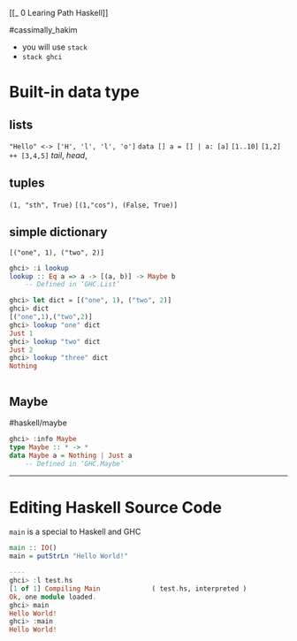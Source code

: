 [[_ 0 Learing Path Haskell]]

#cassimally_hakim 
- you will use `stack`
- `stack ghci`


# Built-in data type
## lists
`"Hello" <-> ['H', 'l', 'l', 'o']`
`data [] a = [] | a: [a]`
`[1..10]`
`[1,2] ++ [3,4,5]`
*tail*, *head*, 

## tuples
`(1, "sth", True)`
`[(1,"cos"), (False, True)]`

## simple dictionary
`[("one", 1), ("two", 2)]`

```haskell
ghci> :i lookup
lookup :: Eq a => a -> [(a, b)] -> Maybe b
  	-- Defined in ‘GHC.List’

ghci> let dict = [("one", 1), ("two", 2)]
ghci> dict
[("one",1),("two",2)]
ghci> lookup "one" dict
Just 1
ghci> lookup "two" dict
Just 2
ghci> lookup "three" dict
Nothing



```

## Maybe
#haskell/maybe 
```haskell
ghci> :info Maybe
type Maybe :: * -> *
data Maybe a = Nothing | Just a
  	-- Defined in ‘GHC.Maybe’
```

---------
# Editing Haskell Source Code
`main` is a special to Haskell and GHC


```haskell
main :: IO()
main = putStrLn "Hello World!"

----
ghci> :l test.hs 
[1 of 1] Compiling Main             ( test.hs, interpreted )
Ok, one module loaded.
ghci> main
Hello World!
ghci> :main
Hello World!

```











